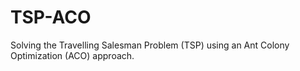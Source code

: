 # TSP-ACO
Solving the Travelling Salesman Problem (TSP) using an Ant Colony Optimization (ACO) approach.
